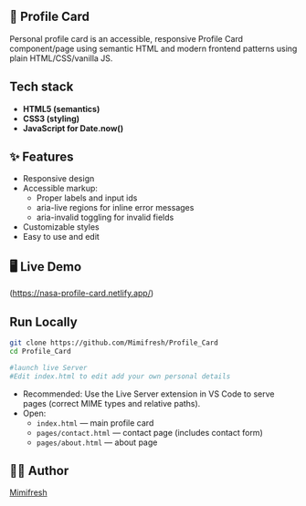 ## 🌸 Profile Card

Personal profile card is an accessible, responsive Profile Card component/page using semantic HTML and modern frontend patterns using plain HTML/CSS/vanilla JS.

## Tech stack
- **HTML5 (semantics)**
- **CSS3 (styling)**
- **JavaScript for Date.now()**

## ✨ Features

- Responsive design
- Accessible markup:
  - Proper labels and input ids
  - aria-live regions for inline error messages
  - aria-invalid toggling for invalid fields
- Customizable styles
- Easy to use and edit

## 🖥️ Live Demo
(https://nasa-profile-card.netlify.app/)


## Run Locally
```bash
git clone https://github.com/Mimifresh/Profile_Card
cd Profile_Card

#launch live Server
#Edit index.html to edit add your own personal details
```
- Recommended: Use the Live Server extension in VS Code to serve pages (correct MIME types and relative paths).
- Open:
  - `index.html` — main profile card
  - `pages/contact.html` — contact page (includes contact form)
  - `pages/about.html` — about page

## 🙋‍♀️ Author

[Mimifresh](https://github.com/Mimifresh)
